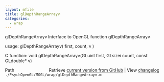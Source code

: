 ```yaml
---
layout: mfile
title: glDepthRangeArrayv
categories:
  - wrap
---
```


glDepthRangeArrayv  Interface to OpenGL function glDepthRangeArrayv

usage:  glDepthRangeArrayv\( first, count, v \)

C function:  void glDepthRangeArrayv\(GLuint first, GLsizei count, const GLdouble\* v\)


<div class="code_header" style="text-align:right;">
  <span style="float:left;">Path&nbsp;&nbsp;</span> <span class="counter">Retrieve <a href=
  "https://raw.github.com/Psychtoolbox-3/Psychtoolbox-3/beta/./PsychOpenGL/MOGL/wrap/glDepthRangeArrayv.m">current version from GitHub</a> | View <a href=
  "https://github.com/Psychtoolbox-3/Psychtoolbox-3/commits/beta/./PsychOpenGL/MOGL/wrap/glDepthRangeArrayv.m">changelog</a></span>
</div>
<div class="code">
  <code>./PsychOpenGL/MOGL/wrap/glDepthRangeArrayv.m</code>
</div>
